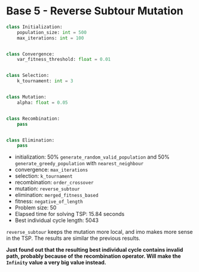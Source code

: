 # Base 5 - Reverse Subtour Mutation

```Python
class Initialization:
	population_size: int = 500
	max_iterations: int = 100


class Convergence:
	var_fitness_threshold: float = 0.01


class Selection:
	k_tournament: int = 3


class Mutation:
	alpha: float = 0.05


class Recombination:
	pass


class Elimination:
	pass
```

- initialization: 50% `generate_random_valid_population` and 50% `generate_greedy_population` with `nearest_neighbour`
- convergence: `max_iterations`
- selection: `k_tournament`
- recombination: `order_crossover`
- mutation: `reverse_subtour`
- elimination: `merged_fitness_based`
- fitness: `negative_of_length`
- Problem size: 50
- Elapsed time for solving TSP: 15.84 seconds
- Best individual cycle length: 5043

`reverse_subtour` keeps the mutation more local, and imo makes more sense in the TSP. The results are similar the previous results.

**Just found out that the resulting best individual cycle contains invalid path, probably because of the recombination operator. Will make the `Infinity` value a very big value instead.**